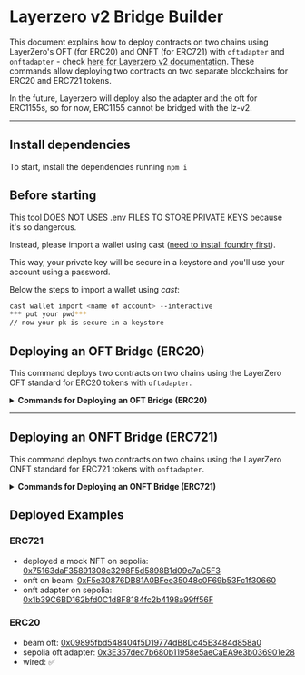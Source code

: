 # Layerzero v2 Bridge Builder

This document explains how to deploy contracts on two chains using LayerZero's OFT (for ERC20) and ONFT (for ERC721) with `oftadapter` and `onftadapter` - check [here for Layerzero v2 documentation](https://docs.layerzero.network/v2/developers/evm/overview). These commands allow deploying two contracts on two separate blockchains for ERC20 and ERC721 tokens.

In the future, Layerzero will deploy also the adapter and the oft for ERC1155s, so for now, ERC1155 cannot be bridged with the lz-v2.

---

## Install dependencies

To start, install the dependencies running `npm i`

## Before starting

This tool DOES NOT USES .env FILES TO STORE PRIVATE KEYS because it's so dangerous.

Instead, please import a wallet using cast ([need to install foundry first](https://book.getfoundry.sh/getting-started/installation)).

This way, your private key will be secure in a keystore and you'll use your account using a password.

Below the steps to import a wallet using _cast_:

```bash
cast wallet import <name of account> --interactive
*** put your pwd***
// now your pk is secure in a keystore
```

## Deploying an OFT Bridge (ERC20)

This command deploys two contracts on two chains using the LayerZero OFT standard for ERC20 tokens with `oftadapter`.

<details>
  <summary><strong>Commands for Deploying an OFT Bridge (ERC20)</strong></summary>

### Command

```bash
make deploy-oft-bridge RPC_URL_A=<RPC url of chain where to deploy the oft token> CHAIN_ID_A=<chain id a> ACCOUNT_NAME=<your account> NAME=<name> SYMBOL=<symbol> DELEGATE=<the owner of the bridge> RPC_URL_B=<RPC url of chain where to deploy the adapter> CHAIN_ID_B=<chain id a> TOKEN=<address of token to wrap>
```

_then run_

```bash
make wire-bridge RPC_URL_A=<RPC url of chain where you deployed the oft token> CHAIN_ID_A=<chain id a> ACCOUNT_NAME=<your account> RPC_URL_B=<RPC url of chain whereyou deployed the oft adapter> CHAIN_ID_B=<chain id b> PEER_A=<contract deployed on chain A>  PEER_B=<contract deployed on chain B>
```

</details>

---

## Deploying an ONFT Bridge (ERC721)

This command deploys two contracts on two chains using the LayerZero ONFT standard for ERC721 tokens with `onftadapter`.

<details>
  <summary><strong>Commands for Deploying an ONFT Bridge (ERC721)</strong></summary>

### Command

```bash
make deploy-onft-bridge RPC_URL_A=<RPC url of chain where to deploy the onft token> CHAIN_ID_A=<chain id a> ACCOUNT_NAME=<your account> NAME=<name> SYMBOL=<symbol> DELEGATE=<the owner of the bridge> RPC_URL_B=<RPC url of chain where to deploy the onft adapter> CHAIN_ID_B=<chain id a> TOKEN=<address of NFT token to wrap>
```

_then run_

```bash
make wire-bridge RPC_URL_A=<RPC url of chain where you deployed the onft token> CHAIN_ID_A=<chain id a> ACCOUNT_NAME=<your account> RPC_URL_B=<RPC url of chain whereyou deployed the onft adapter> CHAIN_ID_B=<chain id b> PEER_A=<contract deployed on chain A>  PEER_B=<contract deployed on chain B>
```

</details>

## Deployed Examples

### ERC721

- deployed a mock NFT on sepolia: [0x75163daF35891308c3298F5d5898B1d09c7aC5F3](https://sepolia.etherscan.io/address/0x75163daF35891308c3298F5d5898B1d09c7aC5F3)
- onft on beam: [0xF5e30876DB81A0BFee35048c0F69b53Fc1f30660](https://subnets-test.avax.network/beam/address/0xF5e30876DB81A0BFee35048c0F69b53Fc1f30660)
- onft adapter on sepolia: [0x1b39C6BD162bfd0C1d8F8184fc2b4198a99ff56F](https://sepolia.etherscan.io/address/0x1b39C6BD162bfd0C1d8F8184fc2b4198a99ff56F)

### ERC20

- beam oft: [0x09895fbd548404f5D19774dB8Dc45E3484d858a0](https://subnets-test.avax.network/beam/address/0x09895fbd548404f5D19774dB8Dc45E3484d858a0)
- sepolia oft adapter: [0x3E357dec7b680b11958e5aeCaEA9e3b036901e28](https://sepolia.etherscan.io/address/0x3E357dec7b680b11958e5aeCaEA9e3b036901e28)
- wired: ✅
